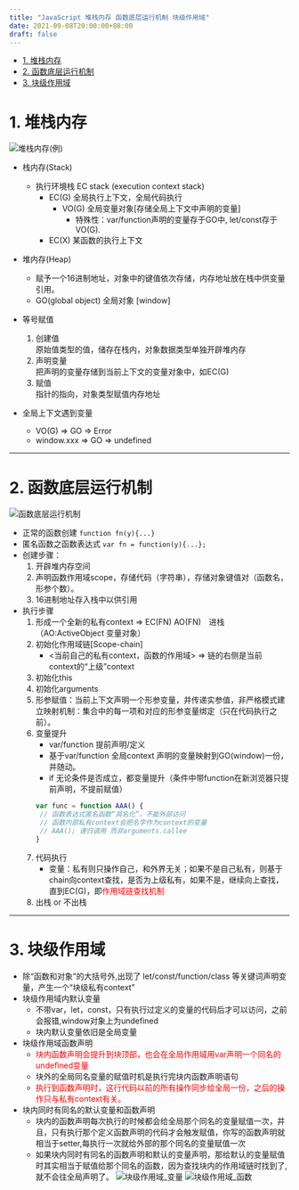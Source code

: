 ```yaml
---
title: "JavaScript 堆栈内存 函数底层运行机制 块级作用域"
date: 2021-09-08T20:00:00+08:00
draft: false
---
```


- [1. 堆栈内存](#1-堆栈内存)
- [2. 函数底层运行机制](#2-函数底层运行机制)
- [3. 块级作用域](#3-块级作用域)

# 1. 堆栈内存
![堆栈内存(例)](https://github.com/MarginLon/MarginPostImage/blob/master/%E5%A0%86%E6%A0%88%E5%86%85%E5%AD%98(%E4%BE%8B).png?raw=true)
- 栈内存(Stack)
  - 执行环境栈 EC stack (execution context stack)
    - EC(G) 全局执行上下文，全局代码执行
      - VO(G) 全局变量对象[存储全局上下文中声明的变量]
        - 特殊性：var/function声明的变量存于GO中, let/const存于VO(G).
    - EC(X) 某函数的执行上下文 

- 堆内存(Heap)
    - 赋予一个16进制地址，对象中的键值依次存储，内存地址放在栈中供变量引用。
    - GO(global object) 全局对象 [window]

- 等号赋值
  1. 创建值  
  原始值类型的值，储存在栈内，对象数据类型单独开辟堆内存  
  2. 声明变量  
  把声明的变量存储到当前上下文的变量对象中，如EC(G)    
  3. 赋值  
  指针的指向，对象类型赋值内存地址

- 全局上下文遇到变量
  - VO(G) => GO => Error
  - window.xxx => GO => undefined
       
---
# 2. 函数底层运行机制
![函数底层运行机制](https://github.com/MarginLon/MarginPostImage/blob/master/%E5%87%BD%E6%95%B0%E8%BF%90%E8%A1%8C%E6%9C%BA%E5%88%B6.png?raw=true)
- 正常的函数创建 ```function fn(y){...}```
- 匿名函数之函数表达式 ```var fn = function(y){...};```
- 创建步骤：
    1. 开辟堆内存空间
    2. 声明函数作用域scope，存储代码（字符串），存储对象键值对（函数名，形参个数）。
    3. 16进制地址存入栈中以供引用
- 执行步骤
    1. 形成一个全新的私有context => EC(FN) AO(FN)&emsp;进栈 （AO:ActiveObject 变量对象）
    2. 初始化作用域链[Scope-chain]
        - <当前自己的私有context，函数的作用域> => 链的右侧是当前context的“上级”context
    3. 初始化this
    4. 初始化arguments
    5. 形参赋值：当前上下文声明一个形参变量，并传递实参值，非严格模式建立映射机制：集合中的每一项和对应的形参变量绑定（只在代码执行之前）。
    6. 变量提升
       - var/function 提前声明/定义
       - 基于var/function 全局context 声明的变量映射到GO(window)一份，并随动。
       - if 无论条件是否成立，都变量提升（条件中带function在新浏览器只提前声明，不提前赋值）  
       ```js
       var func = function AAA() {
        // 函数表达式匿名函数“具名化”，不能外部访问
        // 函数内部私有context会把名字作为context的变量
        // AAA(); 递归调用 而非arguments.callee
       }
       ``` 
    7. 代码执行
        - 变量：私有则只操作自己，和外界无关；如果不是自己私有，则基于chain向context查找，是否为上级私有，如果不是，继续向上查找，直到EC(G)，即<span style="color:red">作用域链查找机制</span>
    8. 出栈 or 不出栈
   
---
# 3. 块级作用域 
  - 除“函数和对象”的大括号外,出现了 let/const/function/class 等关键词声明变量，产生一个“块级私有context”
  - 块级作用域内默认变量
    - 不带var，let，const，只有执行过定义的变量的代码后才可以访问，之前会报错,window对象上为undefined
    - 块内默认变量依旧是全局变量
  - 块级作用域函数声明
    - <span style="color:red">块内函数声明会提升到块顶部，也会在全局作用域用var声明一个同名的undefined变量</span>
    - 块外的全局同名变量的赋值时机是执行完块内函数声明语句
    - <span style="color:red">执行到函数声明时，这行代码以前的所有操作同步给全局一份，之后的操作只与私有context有关。</span>
  - 块内同时有同名的默认变量和函数声明
    - 块内的函数声明每次执行的时候都会给全局那个同名的变量赋值一次，并且，只有执行那个定义函数声明的代码才会触发赋值，你写的函数声明就相当于setter,每执行一次就给外部的那个同名的变量赋值一次
    - 如果块内同时有同名的函数声明和默认的变量声明，那给默认的变量赋值时其实相当于赋值给那个同名的函数，因为查找块内的作用域链时找到了,就不会往全局声明了。 
  ![块级作用域_变量](https://github.com/MarginLon/MarginPostImage/blob/master/%E5%9D%97%E7%BA%A7%E4%BD%9C%E7%94%A8%E5%9F%9F_%E5%8F%98%E9%87%8F.png?raw=true) 
  ![块级作用域_函数](https://github.com/MarginLon/MarginPostImage/blob/master/%E5%9D%97%E7%BA%A7%E4%BD%9C%E7%94%A8%E5%9F%9F_%E5%87%BD%E6%95%B0.png?raw=true)
